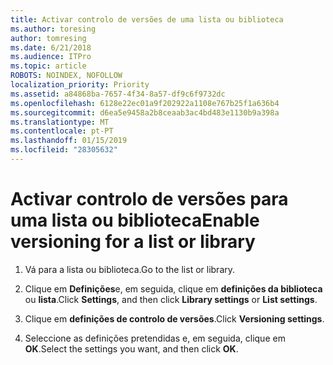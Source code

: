 ```yaml
---
title: Activar controlo de versões de uma lista ou biblioteca
ms.author: toresing
author: tomresing
ms.date: 6/21/2018
ms.audience: ITPro
ms.topic: article
ROBOTS: NOINDEX, NOFOLLOW
localization_priority: Priority
ms.assetid: a84868ba-7657-4f34-8a57-df9c6f9732dc
ms.openlocfilehash: 6128e22ec01a9f202922a1108e767b25f1a636b4
ms.sourcegitcommit: d6ea5e9458a2b8ceaab3ac4bd483e1130b9a398a
ms.translationtype: MT
ms.contentlocale: pt-PT
ms.lasthandoff: 01/15/2019
ms.locfileid: "28305632"
---
```

# <a name="enable-versioning-for-a-list-or-library"></a><span data-ttu-id="b584f-102">Activar controlo de versões para uma lista ou biblioteca</span><span class="sxs-lookup"><span data-stu-id="b584f-102">Enable versioning for a list or library</span></span>

1. <span data-ttu-id="b584f-103">Vá para a lista ou biblioteca.</span><span class="sxs-lookup"><span data-stu-id="b584f-103">Go to the list or library.</span></span>
    
2. <span data-ttu-id="b584f-104">Clique em **Definições**e, em seguida, clique em **definições da biblioteca** ou **lista**.</span><span class="sxs-lookup"><span data-stu-id="b584f-104">Click **Settings**, and then click **Library settings** or **List settings**.</span></span>
    
3. <span data-ttu-id="b584f-105">Clique em **definições de controlo de versões**.</span><span class="sxs-lookup"><span data-stu-id="b584f-105">Click **Versioning settings**.</span></span>
    
4. <span data-ttu-id="b584f-106">Seleccione as definições pretendidas e, em seguida, clique em **OK**.</span><span class="sxs-lookup"><span data-stu-id="b584f-106">Select the settings you want, and then click **OK**.</span></span>
    

